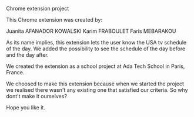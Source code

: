 Chrome extension project

This Chrome extension was created by:

Juanita AFANADOR KOWALSKI
Karim FRABOULET
Faris MEBARAKOU

As its name implies, this extension lets the user know the USA tv schedule of the day. We added the possibility to see the schedule of the day before and the day after.

We created the extension as a school project at Ada Tech School in Paris, France. 


We choosed to make this extension because when we started the project we realised there wasn't any existing one that satisfied our criteria. So why dont't make it ourselves? 

Hope you like it. 



